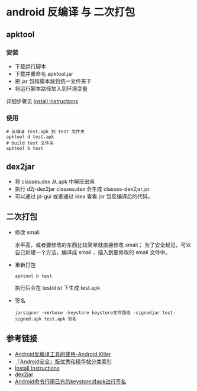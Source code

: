 # android 反编译 与 二次打包

## apktool

### 安装

- 下载运行脚本
- 下载并重命名 apktool.jar
- 把 jar 包和脚本放到统一文件夹下
- 将运行脚本路径加入到环境变量

详细步骤见 [Install Instructions](https://ibotpeaches.github.io/Apktool/install/)

### 使用

```
# 反编译 test.apk 到 test 文件夹
apktool d test.apk
# build test 文件夹
apktool b test
```

## dex2jar

- 将 classes.dex 从 apk 中解压出来
- 执行 d2j-dex2jar classes.dex 会生成 classes-dex2jar.jar
- 可以通过 jd-gui 或者通过 idea 查看 jar 包反编译后的代码。

## 二次打包

- 修改 smali

  水平高，或者要修改的东西比较简单就直接修改 smali；
  为了安全起见，可以自己新建一个方法，编译成 smali ，插入到要修改的 smali 文件中。

- 重新打包

  ```
  apktool b test
  ```

  执行后会在 test/dist 下生成 test.apk

- 签名

  ```
  jarsigner -verbose -keystore keystore文件路径 -signedjar test-signed.apk test.apk 别名
  ```

## 参考链接
- [Android反编译工具的使用-Android Killer](http://www.cnblogs.com/common1140/p/5198460.html)
- [『Android安全』版优秀和精华帖分类索引](http://bbs.pediy.com/thread-179524.htm)
- [Install Instructions](https://ibotpeaches.github.io/Apktool/install/)
- [dex2jar](https://github.com/pxb1988/dex2jar)
- [Android命令行用已有的keystore对apk进行签名](http://blog.csdn.net/aa464971/article/details/52923571)

